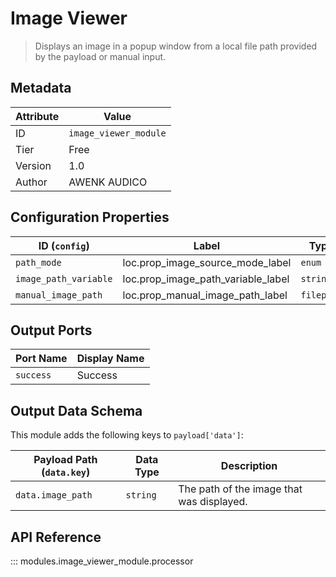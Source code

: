 # Image Viewer

> Displays an image in a popup window from a local file path provided by the payload or manual input.

## Metadata

| Attribute | Value |
| --- | --- |
| ID | `image_viewer_module` |
| Tier | Free |
| Version | 1.0 |
| Author | AWENK AUDICO |

## Configuration Properties

| ID (`config`) | Label | Type | Default Value |
| --- | --- | --- | --- |
| `path_mode` | loc.prop_image_source_mode_label | `enum` | `dynamic` |
| `image_path_variable` | loc.prop_image_path_variable_label | `string` | `data.image_path` |
| `manual_image_path` | loc.prop_manual_image_path_label | `filepath` | `` |

## Output Ports

| Port Name | Display Name |
| --- | --- |
| `success` | Success |

## Output Data Schema

This module adds the following keys to `payload['data']`:

| Payload Path (`data.key`) | Data Type | Description |
| --- | --- | --- |
| `data.image_path` | `string` | The path of the image that was displayed. |

## API Reference

::: modules.image_viewer_module.processor
